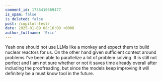 ```yaml
---
comment_id: 1736410569477
is_spam: false
is_deleted: false
post: /copilot-test/
date: 2025-01-09 08:16:09 +0000
author_fullname: 'Eric'
---
```


Yeah one should not use LLMs like a monkey and expect them to build nuclear reactors for us. On the other hand given sufficient context around problems I've been able to parallelize a lot of problem solving. It is still not perfect and I am not sure whether or not it saves time already overall after including the proofreading, but since the models keep improving it will definitely be a must know tool in the future.
